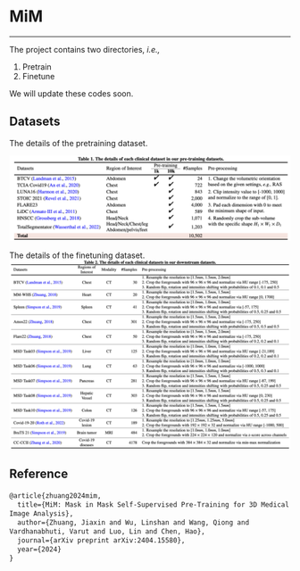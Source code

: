 # MiM
***

The project contains two directories, _i.e.,_
1) Pretrain
2) Finetune

We will update these codes soon.

## Datasets
The details of the pretraining dataset.

![Pretraining dataset](./assets/pretrained_dataset.png)

The details of the finetuning dataset.
![finetuning dataset](./assets/finetune_dataset.png)


## Reference
```
@article{zhuang2024mim,
  title={MiM: Mask in Mask Self-Supervised Pre-Training for 3D Medical Image Analysis},
  author={Zhuang, Jiaxin and Wu, Linshan and Wang, Qiong and Vardhanabhuti, Varut and Luo, Lin and Chen, Hao},
  journal={arXiv preprint arXiv:2404.15580},
  year={2024}
}
```